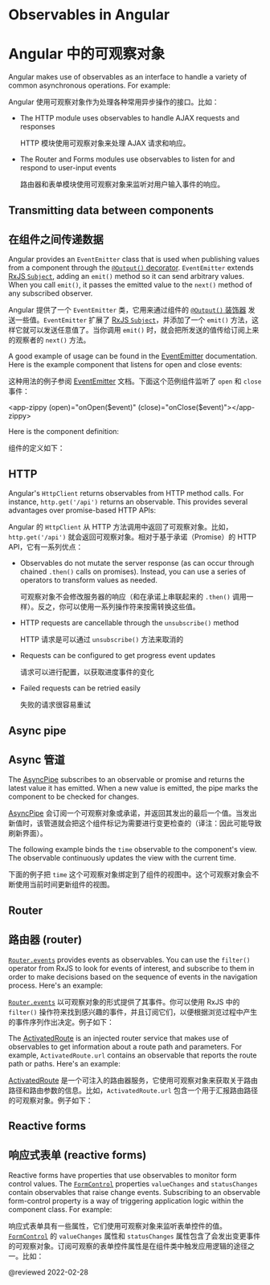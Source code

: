 # Observables in Angular

# Angular 中的可观察对象

Angular makes use of observables as an interface to handle a variety of common asynchronous operations.
For example:

Angular 使用可观察对象作为处理各种常用异步操作的接口。比如：

<!--todo: Have Alex review this -->

<!-- *   You can define [custom events](guide/event-binding#custom-events-with-eventemitter) that send observable output data from a child to a parent component -->

* The HTTP module uses observables to handle AJAX requests and responses

  HTTP 模块使用可观察对象来处理 AJAX 请求和响应。

* The Router and Forms modules use observables to listen for and respond to user-input events

  路由器和表单模块使用可观察对象来监听对用户输入事件的响应。

## Transmitting data between components

## 在组件之间传递数据

Angular provides an `EventEmitter` class that is used when publishing values from a component through the [`@Output()` decorator](guide/inputs-outputs#output).
`EventEmitter` extends [RxJS `Subject`](https://rxjs.dev/api/index/class/Subject), adding an `emit()` method so it can send arbitrary values.
When you call `emit()`, it passes the emitted value to the `next()` method of any subscribed observer.

Angular 提供了一个 `EventEmitter` 类，它用来通过组件的 [`@Output()` 装饰器](guide/inputs-outputs#output) 发送一些值。`EventEmitter` 扩展了 [RxJS `Subject`](https://rxjs.dev/api/index/class/Subject)，并添加了一个 `emit()` 方法，这样它就可以发送任意值了。当你调用 `emit()` 时，就会把所发送的值传给订阅上来的观察者的 `next()` 方法。

A good example of usage can be found in the [EventEmitter](api/core/EventEmitter) documentation.
Here is the example component that listens for open and close events:

这种用法的例子参阅 [EventEmitter](api/core/EventEmitter) 文档。下面这个范例组件监听了 `open` 和 `close` 事件：

<code-example format="typescript" language="typescript">

&lt;app-zippy (open)="onOpen(&dollar;event)" (close)="onClose(&dollar;event)"&gt;&lt;/app-zippy&gt;

</code-example>

Here is the component definition:

组件的定义如下：

<code-example header="EventEmitter" path="observables-in-angular/src/main.ts" region="eventemitter"></code-example>

## HTTP

Angular's `HttpClient` returns observables from HTTP method calls.
For instance, `http.get('/api')` returns an observable.
This provides several advantages over promise-based HTTP APIs:

Angular 的 `HttpClient` 从 HTTP 方法调用中返回了可观察对象。比如，`http.get('/api')` 就会返回可观察对象。相对于基于承诺（Promise）的 HTTP API，它有一系列优点：

* Observables do not mutate the server response (as can occur through chained `.then()` calls on promises).
  Instead, you can use a series of operators to transform values as needed.

  可观察对象不会修改服务器的响应（和在承诺上串联起来的 `.then()` 调用一样）。反之，你可以使用一系列操作符来按需转换这些值。

* HTTP requests are cancellable through the `unsubscribe()` method

  HTTP 请求是可以通过 `unsubscribe()` 方法来取消的

* Requests can be configured to get progress event updates

  请求可以进行配置，以获取进度事件的变化

* Failed requests can be retried easily

  失败的请求很容易重试

## Async pipe

## Async 管道

The [AsyncPipe](api/common/AsyncPipe) subscribes to an observable or promise and returns the latest value it has emitted.
When a new value is emitted, the pipe marks the component to be checked for changes.

[AsyncPipe](api/common/AsyncPipe) 会订阅一个可观察对象或承诺，并返回其发出的最后一个值。当发出新值时，该管道就会把这个组件标记为需要进行变更检查的（译注：因此可能导致刷新界面）。

The following example binds the `time` observable to the component's view.
The observable continuously updates the view with the current time.

下面的例子把 `time` 这个可观察对象绑定到了组件的视图中。这个可观察对象会不断使用当前时间更新组件的视图。

<code-example header="Using async pipe" path="observables-in-angular/src/main.ts" region="pipe"></code-example>

## Router

## 路由器 (router)

[`Router.events`](api/router/Router#events) provides events as observables.
You can use the `filter()` operator from RxJS to look for events of interest, and subscribe to them in order to make decisions based on the sequence of events in the navigation process.
Here's an example:

[`Router.events`](api/router/Router#events) 以可观察对象的形式提供了其事件。你可以使用 RxJS 中的 `filter()` 操作符来找到感兴趣的事件，并且订阅它们，以便根据浏览过程中产生的事件序列作出决定。例子如下：

<code-example header="Router events" path="observables-in-angular/src/main.ts" region="router"></code-example>

The [ActivatedRoute](api/router/ActivatedRoute) is an injected router service that makes use of observables to get information about a route path and parameters.
For example, `ActivatedRoute.url` contains an observable that reports the route path or paths.
Here's an example:

[ActivatedRoute](api/router/ActivatedRoute) 是一个可注入的路由器服务，它使用可观察对象来获取关于路由路径和路由参数的信息。比如，`ActivatedRoute.url` 包含一个用于汇报路由路径的可观察对象。例子如下：

<code-example header="ActivatedRoute" path="observables-in-angular/src/main.ts" region="activated_route"></code-example>

## Reactive forms

## 响应式表单 (reactive forms)

Reactive forms have properties that use observables to monitor form control values.
The [`FormControl`](api/forms/FormControl) properties `valueChanges` and `statusChanges` contain observables that raise change events.
Subscribing to an observable form-control property is a way of triggering application logic within the component class.
For example:

响应式表单具有一些属性，它们使用可观察对象来监听表单控件的值。[`FormControl`](api/forms/FormControl) 的 `valueChanges` 属性和 `statusChanges` 属性包含了会发出变更事件的可观察对象。订阅可观察的表单控件属性是在组件类中触发应用逻辑的途径之一。比如：

<code-example header="Reactive forms" path="observables-in-angular/src/main.ts" region="forms"></code-example>

<!-- links -->

<!-- external links -->

<!-- end links -->

@reviewed 2022-02-28